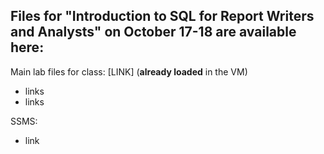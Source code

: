 ## Files for "Introduction to SQL for Report Writers and Analysts" on October 17-18 are available here: 



Main lab files for class: [LINK] (**already loaded** in the VM)

- links
- links

SSMS:

- link
